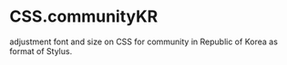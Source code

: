# CSS.communityKR
adjustment font and size on CSS for community in Republic of Korea as format of Stylus. 
